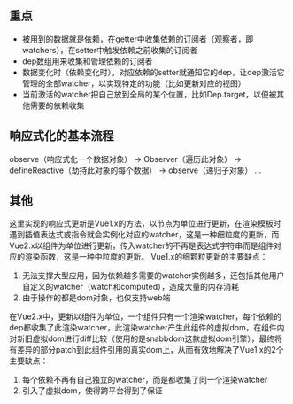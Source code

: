 ## 重点
- 被用到的数据就是依赖，在getter中收集依赖的订阅者（观察者，即watchers），在setter中触发依赖之前收集的订阅者
- dep数组用来收集和管理依赖的订阅者
- 数据变化时（依赖变化时），对应依赖的setter就通知它的dep，让dep激活它管理的全部watcher，以实现特定的功能（比如更新对应的视图）
- 当前激活的watcher把自己放到全局的某个位置，比如Dep.target，以便被其他需要的依赖收集

## 响应式化的基本流程
observe（响应式化一个数据对象） -> Observer（遍历此对象） -> defineReactive（劫持此对象的每个数据） -> observe（递归子对象） ...

## 其他
这里实现的响应式更新是Vue1.x的方法，以节点为单位进行更新，在渲染模板时遇到插值表达式或指令就会实例化对应的watcher，这是一种细粒度的更新，而Vue2.x以组件为单位进行更新，传入watcher的不再是表达式字符串而是组件对应的渲染函数，这是一种中粒度的更新。
Vue1.x的细颗粒更新的主要缺点：
  1. 无法支撑大型应用，因为依赖越多需要的watcher实例越多，还包括其他用户自定义的watcher（watch和computed），造成大量的内存消耗
  2. 由于操作的都是dom对象，也仅支持web端

在Vue2.x中，更新以组件为单位，一个组件只有一个渲染watcher，每个依赖的dep都收集了此渲染watcher，此渲染watcher产生此组件的虚拟dom，在组件内对新旧虚拟dom进行diff比较（使用的是snabbdom这款虚拟dom引擎），最终将有差异的部分patch到此组件引用的真实dom上，从而有效地解决了Vue1.x的2个主要缺点：
  1. 每个依赖不再有自己独立的watcher，而是都收集了同一个渲染watcher
  2. 引入了虚拟dom，使得跨平台得到了保证

